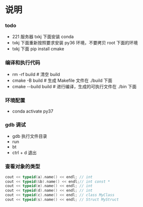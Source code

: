 # 说明

### todo

* 221 服务器 txkj 下面安装 conda 
* txkj 下面重新按照要求安装 py36 环境，不要拷贝 root 下面的环境
* txkj 下面 pip install cmake 


### 编译和执行代码

* rm -rf build          # 清空 build 
* cmake -B build        # 生成 Makefile 文件在 ./build 下面
* cmake --build build   # 进行编译，生成的可执行文件在 ./bin 下面

### 环境配置

* conda activate py37

### gdb 调试

* gdb 执行文件目录
* run
* bt
* ctrl + d 退出

### 查看对象的类型

```CPP
cout << typeid(a).name() << endl; // int
cout << typeid(&b).name() << endl;// int const *
cout << typeid(e).name() << endl; // int
cout << typeid(d).name() << endl; // int
cout << typeid(c).name() << endl; // class MyClass
cout << typeid(s).name() << endl; // Struct MyStruct
```


